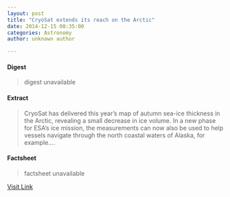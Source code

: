 ```yaml
---
layout: post
title: "CryoSat extends its reach on the Arctic"
date: 2014-12-15 08:35:00
categories: Astronomy
author: unknown author

---
```



#### Digest
>digest unavailable

#### Extract
>CryoSat has delivered this year’s map of autumn sea-ice thickness in the Arctic, revealing a small decrease in ice volume. In a new phase for ESA’s ice mission, the measurements can now also be used to help vessels navigate through the north coastal waters of Alaska, for example....

#### Factsheet
>factsheet unavailable

[Visit Link](http://www.esa.int/Our_Activities/Observing_the_Earth/CryoSat/CryoSat_extends_its_reach_on_the_Arctic)


